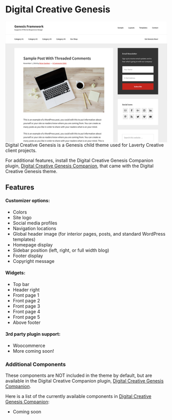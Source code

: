 Digital Creative Genesis
=======================

<img alt="Digital Creative Genesis" src="screenshot.png" style="float: right; margin-left: 10px;">

Digital Creative Genesis is a Genesis child theme used for Laverty Creative client projects.  

For additional features, install the Digital Creative Genesis Companion plugin, [Digital Creative Genesis Companion](https://github.com/LavertyCreative/), that came with the Digital Creative Genesis theme.
<br>


## Features

#### Customizer options:
* Colors
* Site logo
* Social media profiles
* Navigation locations
* Global header image (for interior pages, posts, and standard WordPress templates)
* Homepage display
* Sidebar position (left, right, or full width blog)
* Footer display
* Copyright message

#### Widgets:
* Top bar
* Header right
* Front page 1
* Front page 2
* Front page 3
* Front page 4
* Front page 5
* Above footer

#### 3rd party plugin support:
* Woocommerce
* More coming soon!

### Additional Components
These components are NOT included in the theme by default, but are available in the Digital Creative Companion plugin, [Digital Creative Genesis Companion](https://github.com/LavertyCreative/).

Here is a list of the currently available components in [Digital Creative Genesis Companion](https://github.com/LavertyCreative/):
* Coming soon
